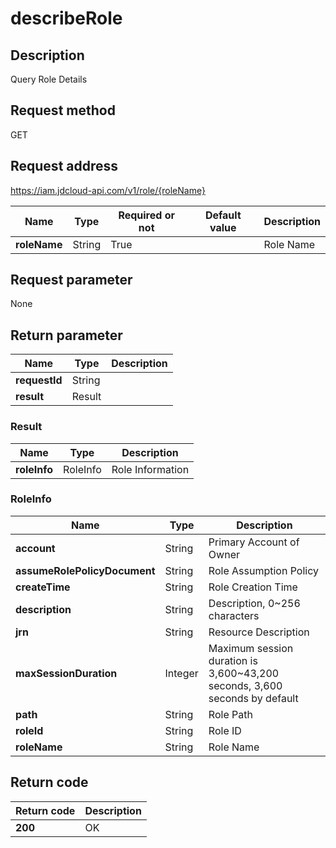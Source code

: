 # describeRole


## Description
Query Role Details

## Request method
GET

## Request address
https://iam.jdcloud-api.com/v1/role/{roleName}

|Name|Type|Required or not|Default value|Description|
|---|---|---|---|---|
|**roleName**|String|True||Role Name|

## Request parameter
None


## Return parameter
|Name|Type|Description|
|---|---|---|
|**requestId**|String||
|**result**|Result||


### Result
|Name|Type|Description|
|---|---|---|
|**roleInfo**|RoleInfo|Role Information|
### RoleInfo
|Name|Type|Description|
|---|---|---|
|**account**|String|Primary Account of Owner|
|**assumeRolePolicyDocument**|String|Role Assumption Policy|
|**createTime**|String|Role Creation Time|
|**description**|String|Description, 0~256 characters|
|**jrn**|String|Resource Description|
|**maxSessionDuration**|Integer|Maximum session duration is 3,600~43,200 seconds, 3,600 seconds by default|
|**path**|String|Role Path|
|**roleId**|String|Role ID|
|**roleName**|String|Role Name|

## Return code
|Return code|Description|
|---|---|
|**200**|OK|
